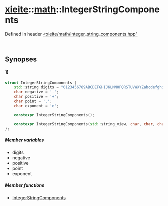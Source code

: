 # [xieite](../../xieite.md)\:\:[math](../../math.md)\:\:IntegerStringComponents
Defined in header [<xieite/math/integer_string_components.hpp"](../../../include/xieite/math/integer_string_components.hpp)

&nbsp;

## Synopses
#### 1)
```cpp
struct IntegerStringComponents {
    std::string digits = "0123456789ABCDEFGHIJKLMNOPQRSTUVWXYZabcdefghijklmnopqrstuvwxyz";
    char negative = '-';
    char positive = '+';
    char point = '.';
    char exponent = 'e';

    constexpr IntegerStringComponents();

    constexpr IntegerStringComponents(std::string_view, char, char, char, char);
};
```
##### Member variables
- digits
- negative
- positive
- point
- exponent
##### Member functions
- [IntegerStringComponents](./structures/integer_string_components/1/operators/constructor.md)

